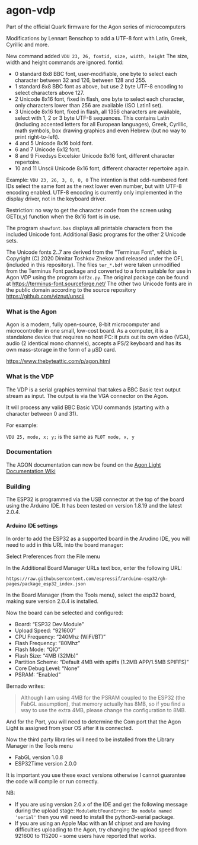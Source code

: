 # agon-vdp

Part of the official Quark firmware for the Agon series of microcomputers

Modifications by Lennart Benschop to add a UTF-8 font with Latin, Greek,
Cyrillic and more.

New command added
`VDU 23, 26, fontid, size, width, height`
The size, width and height commands are ignored. fontid:
* 0 standard 8x8 BBC font, user-modifiable, one byte to select each character
  between 32 and 126, between 128 and 255.
* 1 standard 8x8 BBC font as above, but use 2 byte UTF-8 encoding to select
  characters above 127.
* 2 Unicode 8x16 font, fixed in flash, one byte to select each character,
  only characters lower than 256 are available (ISO Latin1 set).
* 3 Unicode 8x16 font, fixed in flash, all 1356 characters are available,
  select with 1, 2 or 3 byte UTF-8 sequences. This contains Latin (including
  accented letters for all European languages), Greek, Cyrillic, math symbols,
  box drawing graphics and even Hebrew (but no way to print right-to-left).
* 4 and 5 Unicode 8x16 bold font.
* 6 and 7 Unicode 6x12 font.
* 8 and 9 Fixedsys Excelsior Unicode 8x16 font, different character repertoire.
* 10 and 11 Unscii Unicode 8x16 font, different character repertoire again.

Example: `VDU 23, 26, 3, 0, 0, 0`
The intention is that odd-numbered font IDs select the same font as the
next lower even number, but with UTF-8 encoding enabled. UTF-8 encoding
is currently only implemented in the display driver, not in the keyboard driver.

Restriction: no way to get the character code from the screen using GET(x,y)
function when the 8x16 font is in use.

The program `showfont.bas` displays all printable characters from the
included Unicode font. Additional Basic programs for the other 2 Unicode sets.

The Unicode fonts 2..7 are derived from the "Terminus Font", which is
Copyright (C) 2020 Dimitar Toshkov Zhekov and released under the OFL
(included in this repository). The files `ter_*.bdf` were taken
unmodified from the Terminus Font package and converted to a form
suitable for use in Agon VDP using the program `bdf2c.py`.  The
original package can be found at
https://terminus-font.sourceforge.net/
The other two Unicode fonts are in the public domain according to the
source repository
https://github.com/viznut/unscii

### What is the Agon

Agon is a modern, fully open-source, 8-bit microcomputer and microcontroller in one small, low-cost board. As a computer, it is a standalone device that requires no host PC: it puts out its own video (VGA), audio (2 identical mono channels), accepts a PS/2 keyboard and has its own mass-storage in the form of a µSD card.

https://www.thebyteattic.com/p/agon.html

### What is the VDP

The VDP is a serial graphics terminal that takes a BBC Basic text output stream as input. The output is via the VGA connector on the Agon.

It will process any valid BBC Basic VDU commands (starting with a character between 0 and 31).

For example:

`VDU 25, mode, x; y;` is the same as `PLOT mode, x, y` 

### Documentation

The AGON documentation can now be found on the [Agon Light Documentation Wiki](https://github.com/breakintoprogram/agon-docs/wiki)

### Building

The ESP32 is programmed via the USB connector at the top of the board using the Arduino IDE. It has been tested on version 1.8.19 and the latest 2.0.4.

#### Arduino IDE settings

In order to add the ESP32 as a supported board in the Arudino IDE, you will need to add in this URL into the board manager:

Select Preferences from the File menu

In the Additional Board Manager URLs text box, enter the following URL:

`https://raw.githubusercontent.com/espressif/arduino-esp32/gh-pages/package_esp32_index.json`

In the Board Manager (from the Tools menu), select the esp32 board, making sure version 2.0.4 is installed.

Now the board can be selected and configured:

* Board: “ESP32 Dev Module”
* Upload Speed: “921600”
* CPU Frequency: “240Mhz (WiFi/BT)”
* Flash Frequency: “80Mhz”
* Flash Mode: “QIO”
* Flash Size: “4MB (32Mb)”
* Partition Scheme: “Default 4MB with spiffs (1.2MB APP/1.5MB SPIFFS)”
* Core Debug Level: “None”
* PSRAM: “Enabled”

Bernado writes:

> Although I am using 4MB for the PSRAM coupled to the ESP32 (the FabGL assumption), that memory actually has 8MB, so if you find a way to use the extra 4MB, please change the configuration to 8MB.

And for the Port, you will need to determine the Com port that the Agon Light is assigned from your OS after it is connected.

Now the third party libraries will need to be installed from the Library Manager in the Tools menu

* FabGL version 1.0.8
* ESP32Time version 2.0.0

It is important you use these exact versions otherwise I cannot guarantee the code will compile or run correctly.

NB:

- If you are using version 2.0.x of the IDE and get the following message during the upload stage: `ModuleNotFoundError: No module named 'serial'` then you will need to install the python3-serial package.
- If you are using an Apple Mac with an M chipset and are having difficulties uploading to the Agon, try changing the upload speed from 921600 to 115200 - some users have reported that works.